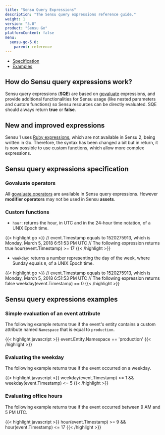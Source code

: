 ```yaml
---
title: "Sensu Query Expressions"
description: "The Sensu query expressions reference guide."
weight: 1
version: "5.0"
product: "Sensu Go"
platformContent: false 
menu:
  sensu-go-5.0:
    parent: reference
---
```


- [Specification](#sensu-query-expressions-specification)
- [Examples](#sensu-query-expressions-examples)

## How do Sensu query expressions work?

Sensu query expressions (**SQE**) are based on [govaluate][1] expressions, and
provide additional functionalities for Sensu usage (like nested parameters and
custom functions) so Sensu resources can be directly evaluated. SQE should
always return **true** or **false**.

## New and improved expressions

Sensu 1 uses [Ruby expressions][2], which are not available in Sensu 2, being
written in Go. Therefore, the syntax has been changed a bit but in return, it is
now possible to use custom functions, which allow more complex expressions.

## Sensu query expressions specification

### Govaluate operators

All [govaluate operators][3] are available in Sensu query expressions. However
**modifier operators** may not be used in Sensu **assets**.

### Custom functions

* `hour`: returns the hour, in UTC and in the 24-hour time notation, of a UNIX
  Epoch time.

{{< highlight go >}}
// event.Timestamp equals to 1520275913, which is Monday, March 5, 2018 6:51:53 PM UTC
// The following expression returns true
hour(event.Timestamp) >= 17
{{< /highlight >}}

* `weekday`: returns a number representing the day of the week, where Sunday
  equals `0`, of a UNIX Epoch time.

{{< highlight go >}}
// event.Timestamp equals to 1520275913, which is Monday, March 5, 2018 6:51:53 PM UTC
// The following expression returns false
weekday(event.Timestamp) == 0
{{< /highlight >}}

## Sensu query expressions examples

### Simple evaluation of an event attribute

The following example returns true if the event's entity contains a custom
attribute named `Namespace` that is equal to `production`.

{{< highlight javascript >}}
event.Entity.Namespace == 'production'
{{< /highlight >}}

### Evaluating the weekday

The following example returns true if the event occurred on a weekday.

{{< highlight javascript >}}
weekday(event.Timestamp) >= 1 && weekday(event.Timestamp) <= 5
{{< /highlight >}}


### Evaluating office hours

The following example returns true if the event occurred between 9 AM and 5 PM
UTC.

{{< highlight javascript >}}
hour(event.Timestamp) >= 9 && hour(event.Timestamp) <= 17
{{< /highlight >}}

[1]: https://github.com/Knetic/govaluate
[2]: ../../../latest/reference/filters/#what-are-filter-attribute-eval-tokens
[3]: https://github.com/Knetic/govaluate/blob/master/MANUAL.md#operators
